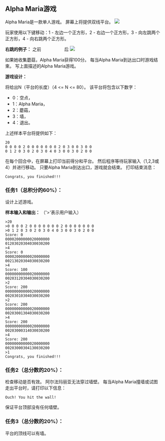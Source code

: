 ## Alpha Maria游戏

Alpha Maria是一款单人游戏。 屏幕上将提供双线平台。
![](http://legendary.cdn.play8.io/learnpython/img/day7/p1.png)



玩家使用以下键移动：1 - 左边一个正方形，2 - 右边一个正方形，3 - 向左跳两个正方形，4 - 向右跳两个正方形。

**右跳的例子：**
之前&nbsp;&nbsp;&nbsp;&nbsp;&nbsp;&nbsp;&nbsp;&nbsp;&nbsp;&nbsp;&nbsp;&nbsp;&nbsp;&nbsp;&nbsp;&nbsp;&nbsp;&nbsp;&nbsp;后
![](http://legendary.cdn.play8.io/learnpython/img/day7/p2.png)

如果她收集蘑菇，Alpha Maria获得100分。 每当Alpha Maria到达出口时游戏结束。 写上面描述的Alpha Maria游戏。

**游戏设计：**

将给出N（平台的长度）（4 <= N <= 80）。 该平台将包含以下数字：
  - 0：空点，
  - 1：Alpha Maria，
  - 2：蘑菇，
  - 3：墙，
  - 4：退出。

上述样本平台将提供如下：

```
20
0 0 0 0 2 0 0 0 0 0 0 0 2 0 3 0 0 3 0 0
0 1 2 0 3 0 2 0 3 0 4 0 3 0 0 3 0 2 0 0
```

在每个回合中，在屏幕上打印当前得分和平台。 然后程序等待玩家输入（1,2,3或4）并进行移动。 只要Alpha Maria到达出口，游戏就会结束。 打印结束消息：

```
Congrats, you finished!!!
```

### 任务1（总积分的60%）：
设计上述游戏。

**样本输入和输出：**
（'>'表示用户输入）

```
>20
>0 0 0 0 2 0 0 0 0 0 0 0 2 0 0 0 0 0 0 0
>0 1 2 0 3 0 2 0 3 0 4 0 3 0 0 3 0 2 0 0
Score: 0
00002000000020000000
01203020304030030200
>4
Score: 0
00002000000020000000
00213020304030030200
>4
Score: 100
00000000000020000000
00203120304030030200
>2
Score: 200
00000000000020000000
00203010304030030200
>2
Score: 200
00000000000020000000
00203001304030030200
>4
Score: 200
00000000000020000000
00203000314030030200
>4
Score: 200
00000000000020000000
00203000304130030200
>1
Congrats, you finished!!!
```

### 任务2（总分数的20%）：
检查移动是否有效。 阿尔法玛丽亚无法穿过墙壁。 每当Alpha Maria撞墙或试图走出平台时，请打印以下信息：

```
Ouch! You hit the wall!
```

保证平台顶部没有任何墙壁。

### 任务3（总分数的20%）：
平台的顶线可以有墙。

